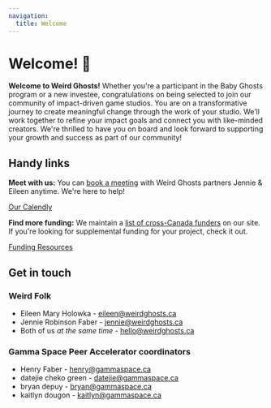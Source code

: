 ```yaml
---
navigation:
  title: Welcome
---
```

# Welcome! 👻

**Welcome to Weird Ghosts!** Whether you're a participant in the Baby Ghosts program or a new investee, congratulations on being selected to join our community of impact-driven game studios. You are on a transformative journey to create meaningful change through the work of your studio. We’ll work together to refine your impact goals and connect you with like-minded creators. We're thrilled to have you on board and look forward to supporting your growth and success as part of our community!

## Handy links

**Meet with us:** You can [book a meeting](https://calendly.com/weird-ghosts/meeting) with Weird Ghosts partners Jennie & Eileen anytime. We're here to help!

[Our Calendly](https://calendly.com/weird-ghosts/meeting)

**Find more funding:** We maintain a [list of cross-Canada funders](https://weirdghosts.ca/resources) on our site. If you're looking for supplemental funding for your project, check it out.

[Funding Resources](https://weirdghosts.ca/resources)

## Get in touch

### Weird Folk

- Eileen Mary Holowka - [eileen@weirdghosts.ca](mailto:eileen@weirdghosts.ca)
- Jennie Robinson Faber - [jennie@weirdghosts.ca](mailto:jennie@weirdghosts.ca)
- Both of us _at the same time_ - [hello@weirdghosts.ca](mailto:hello@weirdghosts.ca)

### Gamma Space Peer Accelerator coordinators

- Henry Faber - [henry@gammaspace.ca](mailto:henry@gammaspace.ca)
- datejie cheko green - [datejie@gammaspace.ca](mailto:datejie@gammaspace.ca)
- bryan depuy - [bryan@gammaspace.ca](mailto:bryan@gammaspace.ca)
- kaitlyn dougon - [kaitlyn@gammaspace.ca](mailto:kaitlyn@gammaspace.ca)
